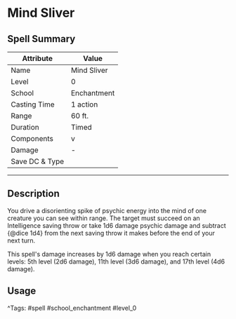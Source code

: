 # Mind Sliver

## Spell Summary

| Attribute        | Value                  |
|------------------|------------------------|
| Name             | Mind Sliver                 |
| Level            | 0                |
| School           | Enchantment          |
| Casting Time     | 1 action              |
| Range            | 60 ft.            |
| Duration         | Timed             |
| Components       | v             |
| Damage           | -               |
| Save DC & Type   |              |

---

## Description

You drive a disorienting spike of psychic energy into the mind of one creature you can see within range. The target must succeed on an Intelligence saving throw or take 1d6 damage psychic damage and subtract {@dice 1d4} from the next saving throw it makes before the end of your next turn.

This spell's damage increases by 1d6 damage when you reach certain levels: 5th level (2d6 damage), 11th level (3d6 damage), and 17th level (4d6 damage).

## Usage


^Tags: #spell #school_enchantment #level_0